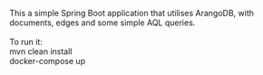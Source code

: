 This a simple Spring Boot application that utilises ArangoDB, with documents, edges and some simple AQL queries.<br><br>To run it: <br>
mvn clean install <br>
docker-compose up